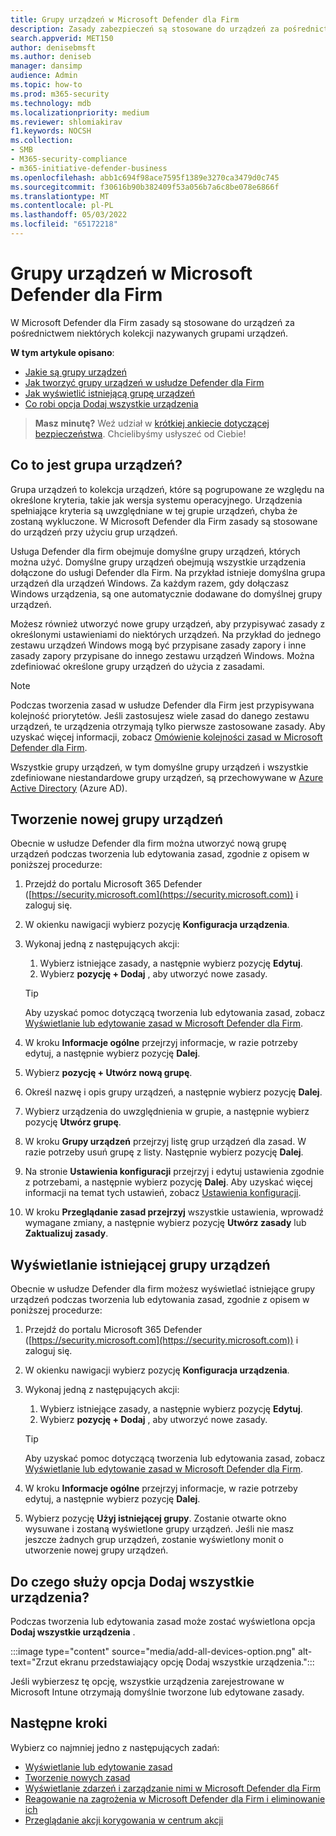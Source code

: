 ```yaml
---
title: Grupy urządzeń w Microsoft Defender dla Firm
description: Zasady zabezpieczeń są stosowane do urządzeń za pośrednictwem grup urządzeń w usłudze Defender dla Firm.
search.appverid: MET150
author: denisebmsft
ms.author: deniseb
manager: dansimp
audience: Admin
ms.topic: how-to
ms.prod: m365-security
ms.technology: mdb
ms.localizationpriority: medium
ms.reviewer: shlomiakirav
f1.keywords: NOCSH
ms.collection:
- SMB
- M365-security-compliance
- m365-initiative-defender-business
ms.openlocfilehash: abb1c694f98ace7595f1389e3270ca3479d0c745
ms.sourcegitcommit: f30616b90b382409f53a056b7a6c8be078e6866f
ms.translationtype: MT
ms.contentlocale: pl-PL
ms.lasthandoff: 05/03/2022
ms.locfileid: "65172218"
---
```

# <a name="device-groups-in-microsoft-defender-for-business"></a>Grupy urządzeń w Microsoft Defender dla Firm

W Microsoft Defender dla Firm zasady są stosowane do urządzeń za pośrednictwem niektórych kolekcji nazywanych grupami urządzeń. 

**W tym artykule opisano**:  

- [Jakie są grupy urządzeń](#what-is-a-device-group)   
- [Jak tworzyć grupy urządzeń w usłudze Defender dla Firm](#create-a-new-device-group)
- [Jak wyświetlić istniejącą grupę urządzeń](#view-an-existing-device-group)
- [Co robi opcja Dodaj wszystkie urządzenia](#what-does-the-add-all-devices-option-do)

>
> **Masz minutę?**
> Weź udział w <a href="https://microsoft.qualtrics.com/jfe/form/SV_0JPjTPHGEWTQr4y" target="_blank">krótkiej ankiecie dotyczącej bezpieczeństwa</a>. Chcielibyśmy usłyszeć od Ciebie!
>

## <a name="what-is-a-device-group"></a>Co to jest grupa urządzeń?

Grupa urządzeń to kolekcja urządzeń, które są pogrupowane ze względu na określone kryteria, takie jak wersja systemu operacyjnego. Urządzenia spełniające kryteria są uwzględniane w tej grupie urządzeń, chyba że zostaną wykluczone. W Microsoft Defender dla Firm zasady są stosowane do urządzeń przy użyciu grup urządzeń.

Usługa Defender dla firm obejmuje domyślne grupy urządzeń, których można użyć. Domyślne grupy urządzeń obejmują wszystkie urządzenia dołączone do usługi Defender dla Firm. Na przykład istnieje domyślna grupa urządzeń dla urządzeń Windows. Za każdym razem, gdy dołączasz Windows urządzenia, są one automatycznie dodawane do domyślnej grupy urządzeń.

Możesz również utworzyć nowe grupy urządzeń, aby przypisywać zasady z określonymi ustawieniami do niektórych urządzeń. Na przykład do jednego zestawu urządzeń Windows mogą być przypisane zasady zapory i inne zasady zapory przypisane do innego zestawu urządzeń Windows. Można zdefiniować określone grupy urządzeń do użycia z zasadami.

> [!NOTE]
> Podczas tworzenia zasad w usłudze Defender dla Firm jest przypisywana kolejność priorytetów. Jeśli zastosujesz wiele zasad do danego zestawu urządzeń, te urządzenia otrzymają tylko pierwsze zastosowane zasady. Aby uzyskać więcej informacji, zobacz [Omówienie kolejności zasad w Microsoft Defender dla Firm](mdb-policy-order.md).

Wszystkie grupy urządzeń, w tym domyślne grupy urządzeń i wszystkie zdefiniowane niestandardowe grupy urządzeń, są przechowywane w [Azure Active Directory](/azure/active-directory/fundamentals/active-directory-whatis) (Azure AD).

## <a name="create-a-new-device-group"></a>Tworzenie nowej grupy urządzeń

Obecnie w usłudze Defender dla firm można utworzyć nową grupę urządzeń podczas tworzenia lub edytowania zasad, zgodnie z opisem w poniższej procedurze: 

1. Przejdź do portalu Microsoft 365 Defender ([https://security.microsoft.com](https://security.microsoft.com)) i zaloguj się.

2. W okienku nawigacji wybierz pozycję **Konfiguracja urządzenia**. 

3. Wykonaj jedną z następujących akcji:

    1. Wybierz istniejące zasady, a następnie wybierz pozycję **Edytuj**.
    2. Wybierz **pozycję + Dodaj** , aby utworzyć nowe zasady.

    > [!TIP]
    > Aby uzyskać pomoc dotyczącą tworzenia lub edytowania zasad, zobacz [Wyświetlanie lub edytowanie zasad w Microsoft Defender dla Firm](mdb-view-edit-policies.md).

4. W kroku **Informacje ogólne** przejrzyj informacje, w razie potrzeby edytuj, a następnie wybierz pozycję **Dalej**.

5. Wybierz **pozycję + Utwórz nową grupę**. 

6. Określ nazwę i opis grupy urządzeń, a następnie wybierz pozycję **Dalej**.

7. Wybierz urządzenia do uwzględnienia w grupie, a następnie wybierz pozycję **Utwórz grupę**.

8. W kroku **Grupy urządzeń** przejrzyj listę grup urządzeń dla zasad. W razie potrzeby usuń grupę z listy. Następnie wybierz pozycję **Dalej**.

9. Na stronie **Ustawienia konfiguracji** przejrzyj i edytuj ustawienia zgodnie z potrzebami, a następnie wybierz pozycję **Dalej**. Aby uzyskać więcej informacji na temat tych ustawień, zobacz [Ustawienia konfiguracji](mdb-next-gen-configuration-settings.md).

10. W kroku **Przeglądanie zasad przejrzyj** wszystkie ustawienia, wprowadź wymagane zmiany, a następnie wybierz pozycję **Utwórz zasady** lub **Zaktualizuj zasady**.

## <a name="view-an-existing-device-group"></a>Wyświetlanie istniejącej grupy urządzeń

Obecnie w usłudze Defender dla firm możesz wyświetlać istniejące grupy urządzeń podczas tworzenia lub edytowania zasad, zgodnie z opisem w poniższej procedurze: 

1. Przejdź do portalu Microsoft 365 Defender ([https://security.microsoft.com](https://security.microsoft.com)) i zaloguj się.

2. W okienku nawigacji wybierz pozycję **Konfiguracja urządzenia**. 

3. Wykonaj jedną z następujących akcji:

    1. Wybierz istniejące zasady, a następnie wybierz pozycję **Edytuj**.
    2. Wybierz **pozycję + Dodaj** , aby utworzyć nowe zasady.

    > [!TIP]
    > Aby uzyskać pomoc dotyczącą tworzenia lub edytowania zasad, zobacz [Wyświetlanie lub edytowanie zasad w Microsoft Defender dla Firm](mdb-view-edit-policies.md).

4. W kroku **Informacje ogólne** przejrzyj informacje, w razie potrzeby edytuj, a następnie wybierz pozycję **Dalej**.

5. Wybierz pozycję **Użyj istniejącej grupy**. Zostanie otwarte okno wysuwane i zostaną wyświetlone grupy urządzeń. Jeśli nie masz jeszcze żadnych grup urządzeń, zostanie wyświetlony monit o utworzenie nowej grupy urządzeń.

## <a name="what-does-the-add-all-devices-option-do"></a>Do czego służy opcja Dodaj wszystkie urządzenia?

Podczas tworzenia lub edytowania zasad może zostać wyświetlona opcja **Dodaj wszystkie urządzenia** .

:::image type="content" source="media/add-all-devices-option.png" alt-text="Zrzut ekranu przedstawiający opcję Dodaj wszystkie urządzenia.":::

Jeśli wybierzesz tę opcję, wszystkie urządzenia zarejestrowane w Microsoft Intune otrzymają domyślnie tworzone lub edytowane zasady. 

## <a name="next-steps"></a>Następne kroki

Wybierz co najmniej jedno z następujących zadań:

- [Wyświetlanie lub edytowanie zasad](mdb-view-edit-policies.md)
- [Tworzenie nowych zasad](mdb-create-new-policy.md)
- [Wyświetlanie zdarzeń i zarządzanie nimi w Microsoft Defender dla Firm](mdb-view-manage-incidents.md)
- [Reagowanie na zagrożenia w Microsoft Defender dla Firm i eliminowanie ich](mdb-respond-mitigate-threats.md)
- [Przeglądanie akcji korygowania w centrum akcji](mdb-review-remediation-actions.md)